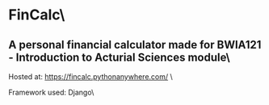 # FinCalc\

## A personal financial calculator made for BWIA121 - Introduction to Acturial Sciences module\

Hosted at: https://fincalc.pythonanywhere.com/ \

Framework used: Django\
